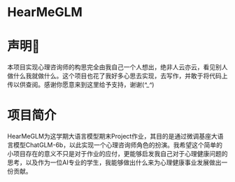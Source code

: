 # HearMeGLM

# 声明🙂
本项目实现心理咨询师的构思完全由我自己一个人想出，绝非人云亦云，看见别人做什么我就做什么。这个项目也花了我好多心思去实现，去写作，并敢于将代码上传以供查阅。感谢你愿意来到这里给予支持，谢谢(*^_^*)

# 项目简介
HearMeGLM为这学期大语言模型期末Project作业，其目的是通过微调基座大语言模型ChatGLM-6b，以此实现一个心理咨询师角色的扮演。我希望这个简单的小项目存在的意义不只是对于作业的应付，更能够启发我自己对于心理健康问题的思考，以及作为一位AI专业的学生，我能够做出什么来为心理健康事业发展做出一份贡献。
